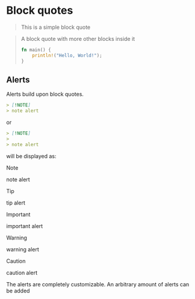 # Block quotes

> This is a simple block quote

> A block quote with more other blocks inside it
>
> ```rust
> fn main() {
>     println!("Hello, World!");
> }
> ```

## Alerts

Alerts build upon block quotes.

```markdown
> [!NOTE]
> note alert
```

or

```markdown
> [!NOTE]
>
> note alert
```

will be displayed as:

> [!NOTE]
> note alert

> [!TIP]
> tip alert

<!-- The trailing whitespaces are deliberate on important and warning -->
<!-- Case insensitivity --->
> [!imporTant] 
> important alert

> [!WARNING] 
> warning alert

> [!CAUTION]
>
> caution alert

The alerts are completely customizable. An arbitrary amount of alerts can be
added
